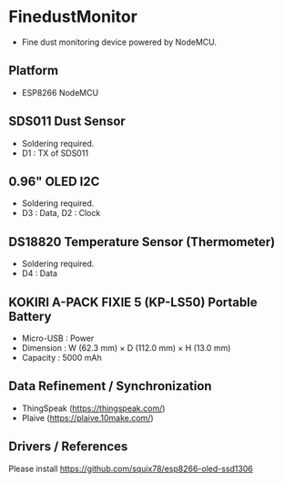 # FinedustMonitor
* Fine dust monitoring device powered by NodeMCU. 

## Platform
* ESP8266 NodeMCU

## SDS011 Dust Sensor
* Soldering required.
* D1 : TX of SDS011

## 0.96" OLED I2C
* Soldering required.
* D3 : Data, D2 : Clock

## DS18820 Temperature Sensor (Thermometer)
* Soldering required.
* D4 : Data

## KOKIRI A-PACK FIXIE 5 (KP-LS50) Portable Battery
* Micro-USB : Power 
* Dimension : W (62.3 mm) × D (112.0 mm) × H (13.0 mm) 
* Capacity : 5000 mAh

## Data Refinement / Synchronization
* ThingSpeak (https://thingspeak.com/)
* Plaive (https://plaive.10make.com/)

## Drivers / References
Please install https://github.com/squix78/esp8266-oled-ssd1306
